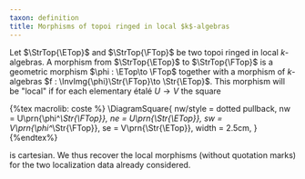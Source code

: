 ```yaml
---
taxon: definition
title: Morphisms of topoi ringed in local $k$-algebras
---
```


Let $\StrTop{\ETop}$ and $\StrTop{\FTop}$ be two topoi ringed in local $k$-algebras. A morphism from $\StrTop{\ETop}$ to $\StrTop{\FTop}$ is a geometric morphism $\phi : \ETop\to \FTop$ together with a morphism of $k$-algebras $f : \InvImg{\phi}\Str{\FTop}\to \Str{\ETop}$. This morphism will be "local" if for each elementary étalé $U\to V$ the square

{%tex macrolib: coste %}
\DiagramSquare{
  nw/style = dotted pullback,
  nw = U\prn{\phi^*\Str{\FTop}},
  ne = U\prn{\Str{\ETop}},
  sw = V\prn{\phi^*\Str{\FTop}},
  se = V\prn{\Str{\ETop}},
  width = 2.5cm,
}
{%endtex%}

is cartesian. We thus recover the local morphisms (without quotation marks) for the two localization data already considered.
